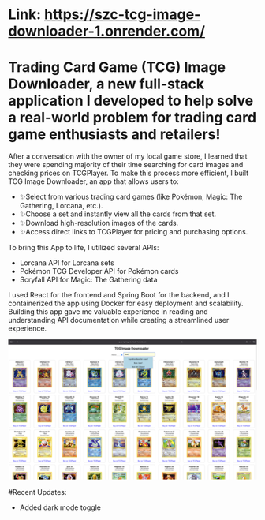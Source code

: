 # Link: https://szc-tcg-image-downloader-1.onrender.com/

# Trading Card Game (TCG) Image Downloader, a new full-stack application I developed to help solve a real-world problem for trading card game enthusiasts and retailers!

After a conversation with the owner of my local game store, I learned that they were spending majority of their time searching for card images and checking prices on TCGPlayer. To make this process more efficient, I built TCG Image Downloader, an app that allows users to:

- ✨Select from various trading card games (like Pokémon, Magic: The Gathering, Lorcana, etc.). 
- ✨Choose a set and instantly view all the cards from that set.
- ✨Download high-resolution images of the cards.
- ✨Access direct links to TCGPlayer for pricing and purchasing options.

To bring this App to life, I utilized several APIs:
* Lorcana API for Lorcana sets
* Pokémon TCG Developer API for Pokémon cards
* Scryfall API for Magic: The Gathering data

I used React for the frontend and Spring Boot for the backend, and I containerized the app using Docker for easy deployment and scalability. Building this app gave me valuable experience in reading and understanding API documentation while creating a streamlined user experience.

<img src="https://github.com/andyzheng679/SZC-TCG-Image-Downloader/blob/eeffda1790cb875c03341219e6f554adb8aad6b8/Screenshot_2024-10-02_at_12.32.07_PM.png" />



#Recent Updates:
- Added dark mode toggle
